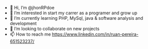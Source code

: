 - 👋 Hi, I’m @jhonRPdoe
- 👀 I’m interested in start my carrer as a programer and grow up
- 🌱 I’m currently learning PHP, MySql, java & software analysis and development
- 💞️ I’m looking to collaborate on new projects 
- 📫 How to reach me https://www.linkedin.com/in/ruan-pereira-651523237/

<!---
jhonRPdoe/jhonRPdoe is a ✨ special ✨ repository because its `README.md` (this file) appears on your GitHub profile.
You can click the Preview link to take a look at your changes.
--->
